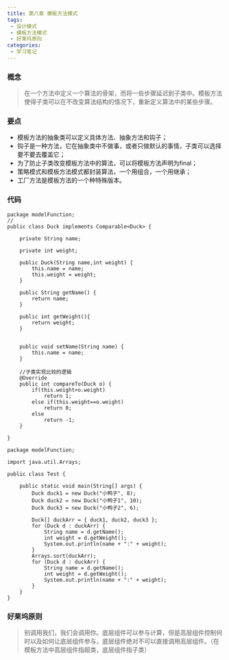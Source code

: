 ```yaml
---
title: 第八章 模板方法模式
tags:
 - 设计模式
 - 模板方法模式
 - 好莱坞原则
categories:
 - 学习笔记
---
```

### 概念
> 在一个方法中定义一个算法的骨架，而将一些步骤延迟到子类中。模板方法使得子类可以在不改变算法结构的情况下，重新定义算法中的某些步骤。

<!--more-->

### 要点
* 模板方法的抽象类可以定义具体方法、抽象方法和钩子；
* 钩子是一种方法，它在抽象类中不做事，或者只做默认的事情，子类可以选择要不要去覆盖它；
* 为了防止子类改变模板方法中的算法，可以将模板方法声明为final；
* 策略模式和模板方法模式都封装算法，一个用组合，一个用继承；
* 工厂方法是模板方法的一个种特殊版本。

### 代码
```
package modelFunction;
//
public class Duck implements Comparable<Duck> {
	
	private String name;
	
	private int weight;
	
	public Duck(String name,int weight) {
		this.name = name;
		this.weight = weight;
	}
	
	public String getName() {
		return name;
	}
	
	public int getWeight(){
		return weight;
	}


	public void setName(String name) {
		this.name = name;
	}

	//子类实现比较的逻辑
	@Override
	public int compareTo(Duck o) {
		if(this.weight>o.weight)
			return 1;
		else if(this.weight==o.weight)
			return 0;
		else
			return -1;
	}

}

```
```
package modelFunction;

import java.util.Arrays;

public class Test {

	public static void main(String[] args) {
		Duck duck1 = new Duck("小鸭子", 8);
		Duck duck2 = new Duck("小鸭子1", 10);
		Duck duck3 = new Duck("小鸭子2", 6);

		Duck[] duckArr = { duck1, duck2, duck3 };
		for (Duck d : duckArr) {
			String name = d.getName();
			int weight = d.getWeight();
			System.out.println(name + ":" + weight);
		}
		Arrays.sort(duckArr);
		for (Duck d : duckArr) {
			String name = d.getName();
			int weight = d.getWeight();
			System.out.println(name + ":" + weight);
		}
	}
}

```

### 好莱坞原则
> 别调用我们，我们会调用你。底层组件可以参与计算，但是高层组件控制何时以及如何让底层组件参与，底层组件绝对不可以直接调用高层组件。（在模板方法中高层组件指超类，底层组件指子类）



